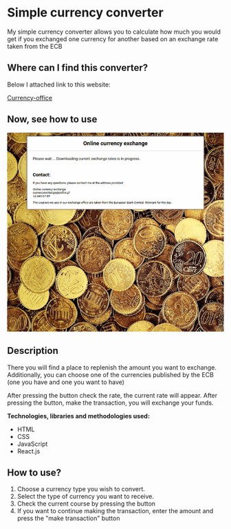 # Simple currency converter

My simple currency converter allows you to calculate how much you would get if you exchanged one currency for another based on an exchange rate taken from the ECB

## Where can I find this converter?

Below I attached link to this website:

[Currency-office](https://anetaszynal.github.io/currency-office-react/)

## Now, see how to use

![Currency-office Demo](instruction.gif)

## Description

There you will find a place to replenish the amount you want to exchange. Additionally, you can choose one of the currencies published by the ECB (one you have and one you want to have)

After pressing the button check the rate, the current rate will appear. After pressing the button, make the transaction, you will exchange your funds.

**Technologies, libraries and methodologies used:**

- HTML
- CSS
- JavaScript
- React.js

## How to use?

1. Choose a currency type you wish to convert.
2. Select the type of currency you want to receive.
3. Check the current course by pressing the button
4. If you want to continue making the transaction, enter the amount and press the "make transaction" button
